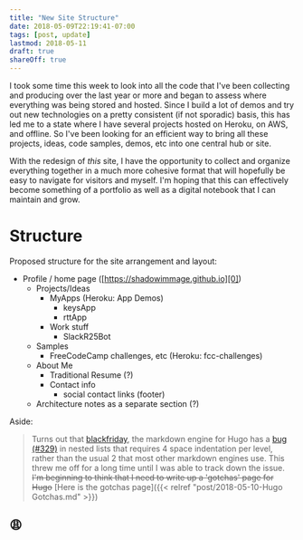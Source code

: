 ```yaml
---
title: "New Site Structure"
date: 2018-05-09T22:19:41-07:00
tags: [post, update]
lastmod: 2018-05-11
draft: true
shareOff: true
---
```

I took some time this week to look into all the code that I've been collecting and producing over the last year or more and began to assess where everything was being stored and hosted. Since I build a lot of demos and try out new technologies on a pretty consistent (if not sporadic) basis, this has led me to a state where I have several projects hosted on Heroku, on AWS, and offline. So I've been looking for an efficient way to bring all these projects, ideas, code samples, demos, etc into one central hub or site.

With the redesign of _this_ site, I have the opportunity to collect and organize everything together in a much more cohesive format that will hopefully be easy to navigate for visitors and myself. I'm hoping that this can effectively become something of a portfolio as well as a digital notebook that I can maintain and grow.

# Structure

Proposed structure for the site arrangement and layout:

- Profile / home page ([https://shadowimmage.github.io][0])
    - Projects/Ideas
        - MyApps (Heroku: App Demos)
            - keysApp
            - rttApp
        - Work stuff
            - SlackR25Bot
    - Samples
        - FreeCodeCamp challenges, etc (Heroku: fcc-challenges)
    - About Me
        - Traditional Resume (?)
        - Contact info
            - social contact links (footer)
    - Architecture notes as a separate section (?)

Aside:

> Turns out that [blackfriday](https://github.com/russross/blackfriday), the markdown engine for Hugo has a [bug (#329)](https://github.com/russross/blackfriday/issues/329) in nested lists that requires 4 space indentation per level, rather than the usual 2 that most other markdown engines use. This threw me off for a long time until I was able to track down the issue.
> ~~I'm beginning to think that I need to write up a 'gotchas' page for Hugo~~
> [Here is the gotchas page]({{< relref "post/2018-05-10-Hugo Gotchas.md" >}})

## :weary:

[0]: https://shadowimmage.github.io

